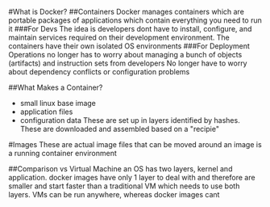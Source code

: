 #What is Docker?
##Containers
Docker manages containers which are portable packages of applications which contain everything you need to run it
###For Devs
The idea is developers dont have to install, configure, and maintain services required on their development environment. 
The containers have their own isolated OS environments
###For Deployment
Operations no longer has to worry about managing a bunch of objects (artifacts) and instruction sets from developers
No longer have to worry about dependency conflicts or configuration problems

##What Makes a Container?
* small linux base image
* application files
* configuration data
These are set up in layers identified by hashes. These are downloaded and assembled based on a "recipie"

#Images
These are actual image files that can be moved around
an image is a running container environment

##Comparison vs Virtual Machine
an OS has two layers, kernel and application.
docker images have only 1 layer to deal with and therefore are smaller and start faster than a traditional VM which needs to use both layers.
VMs can be run anywhere, whereas docker images cant


